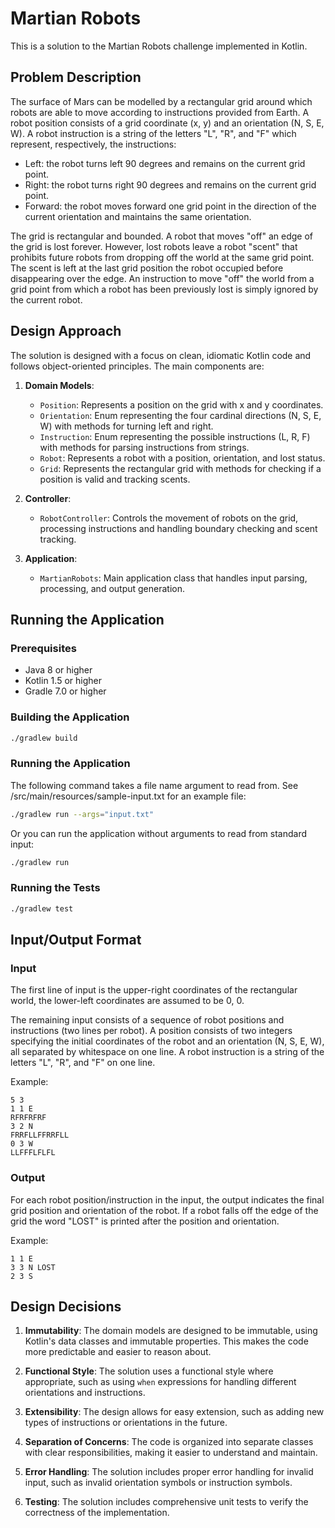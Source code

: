 # Martian Robots

This is a solution to the Martian Robots challenge implemented in Kotlin.

## Problem Description

The surface of Mars can be modelled by a rectangular grid around which robots are able to move according to instructions provided from Earth. A robot position consists of a grid coordinate (x, y) and an orientation (N, S, E, W). A robot instruction is a string of the letters "L", "R", and "F" which represent, respectively, the instructions:

- Left: the robot turns left 90 degrees and remains on the current grid point.
- Right: the robot turns right 90 degrees and remains on the current grid point.
- Forward: the robot moves forward one grid point in the direction of the current orientation and maintains the same orientation.

The grid is rectangular and bounded. A robot that moves "off" an edge of the grid is lost forever. However, lost robots leave a robot "scent" that prohibits future robots from dropping off the world at the same grid point. The scent is left at the last grid position the robot occupied before disappearing over the edge. An instruction to move "off" the world from a grid point from which a robot has been previously lost is simply ignored by the current robot.

## Design Approach

The solution is designed with a focus on clean, idiomatic Kotlin code and follows object-oriented principles. The main components are:

1. **Domain Models**:
   - `Position`: Represents a position on the grid with x and y coordinates.
   - `Orientation`: Enum representing the four cardinal directions (N, S, E, W) with methods for turning left and right.
   - `Instruction`: Enum representing the possible instructions (L, R, F) with methods for parsing instructions from strings.
   - `Robot`: Represents a robot with a position, orientation, and lost status.
   - `Grid`: Represents the rectangular grid with methods for checking if a position is valid and tracking scents.

2. **Controller**:
   - `RobotController`: Controls the movement of robots on the grid, processing instructions and handling boundary checking and scent tracking.

3. **Application**:
   - `MartianRobots`: Main application class that handles input parsing, processing, and output generation.

## Running the Application

### Prerequisites

- Java 8 or higher
- Kotlin 1.5 or higher
- Gradle 7.0 or higher

### Building the Application

```bash
./gradlew build
```

### Running the Application
The following command takes a file name argument to read from. See /src/main/resources/sample-input.txt for an example file:

```bash
./gradlew run --args="input.txt"
```

Or you can run the application without arguments to read from standard input:

```bash
./gradlew run
```

### Running the Tests

```bash
./gradlew test
```

## Input/Output Format

### Input

The first line of input is the upper-right coordinates of the rectangular world, the lower-left coordinates are assumed to be 0, 0.

The remaining input consists of a sequence of robot positions and instructions (two lines per robot). A position consists of two integers specifying the initial coordinates of the robot and an orientation (N, S, E, W), all separated by whitespace on one line. A robot instruction is a string of the letters "L", "R", and "F" on one line.

Example:
```
5 3
1 1 E
RFRFRFRF
3 2 N
FRRFLLFFRRFLL
0 3 W
LLFFFLFLFL
```

### Output

For each robot position/instruction in the input, the output indicates the final grid position and orientation of the robot. If a robot falls off the edge of the grid the word "LOST" is printed after the position and orientation.

Example:
```
1 1 E
3 3 N LOST
2 3 S
```

## Design Decisions

1. **Immutability**: The domain models are designed to be immutable, using Kotlin's data classes and immutable properties. This makes the code more predictable and easier to reason about.

2. **Functional Style**: The solution uses a functional style where appropriate, such as using `when` expressions for handling different orientations and instructions.

3. **Extensibility**: The design allows for easy extension, such as adding new types of instructions or orientations in the future.

4. **Separation of Concerns**: The code is organized into separate classes with clear responsibilities, making it easier to understand and maintain.

5. **Error Handling**: The solution includes proper error handling for invalid input, such as invalid orientation symbols or instruction symbols.

6. **Testing**: The solution includes comprehensive unit tests to verify the correctness of the implementation.